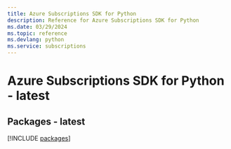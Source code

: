 ```yaml
---
title: Azure Subscriptions SDK for Python
description: Reference for Azure Subscriptions SDK for Python
ms.date: 03/29/2024
ms.topic: reference
ms.devlang: python
ms.service: subscriptions
---
```

# Azure Subscriptions SDK for Python - latest
## Packages - latest
[!INCLUDE [packages](subscriptions-index.md)]